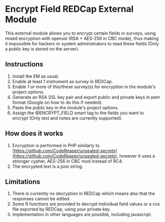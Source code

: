 # Encrypt Field REDCap External Module

This external module allows you to encrypt certain fields in surveys, using mixed encryption with openssl (RSA + AES-256 in CBC mode), thus making it impossible for hackers or system administrators to read these fields (Only a public key is stored on the server).

## Instructions

1. Install the EM as usual.
2. Enable at least 1 instrument as survey in REDCap.
3. Enable 1 or more of this/these survey(s) for encryption in the module's project options.
4. Generate an RSA SSL key pair and export public and private keys in pem format (Google on how to do this if needed).
5. Paste the public key in the module's project options.
6. Assign the @ENCRYPT\_FIELD smart tag to the fields you want to encrypt (Only text and notes are currently supported).

## How does it works

1. Encryption is performed in PHP similarly to [https://github.com/CodeReaper/unsealed-secrets](https://github.com/CodeReaper/unsealed-secrets), however it uses a stronger cypher, AES-256 in CBC mod instead of RC4.
2. The encrypted text is a json string.

## Limitations

1. There is currently no decryption in REDCap which means also that the responses cannot be edited.
2. Some R functions are provided to decrypt individual field values or a cvs file exported by REDCap, using your private key.
3. Implementation in other languages are possible, including javascript.